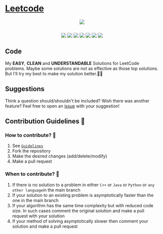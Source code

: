 # [Leetcode](https://leetcode.com/problemset/all/)

<p align="center">
  <img src="https://assets.leetcode.com/static_assets/public/webpack_bundles/images/logo-dark.e99485d9b.svg">
</p>

<p align="center">
<p align="center">
  <img src="https://img.shields.io/badge/update-weekly-green.svg" alt="">
  <!-- <img src="https://badgen.net/badgesize/normal/amio/emoji.json/master/emoji-compact.json" alt=""> -->
  <!-- <img src="https://img.shields.io/badge/progress-1835%20%2F%201835-ff69b4.svg"alt=""> -->
  <!-- <img src="https://badgen.net/github/watchers/micromatch/micromatch" alt=""> --> 
</p>
    <p align="center">
        <img src="https://img.shields.io/badge/language-black.svg" alt=""> <br>
        <img src="https://badgen.net/badge/Code/C++/blue?icon=https://raw.githubusercontent.com/devicons/devicon/master/icons/cplusplus/cplusplus-original.svg&labelColor=cyan&label">
        <img src="https://badgen.net/badge/Code/Java/blue?icon=https://raw.githubusercontent.com/devicons/devicon/master/icons/java/java-original.svg&labelColor=cyan&label">
        <img src="https://badgen.net/badge/Code/Python/blue?icon=https://raw.githubusercontent.com/devicons/devicon/master/icons/python/python-original.svg&labelColor=cyan&label">
        <img src="https://badgen.net/badge/Code/Kotlin/blue?icon=https://raw.githubusercontent.com/devicons/devicon/master/icons/kotlin/kotlin-original.svg&labelColor=cyan&label">
        <img src="https://badgen.net/badge/Code/C-Sharp/blue?icon=https://raw.githubusercontent.com/devicons/devicon/master/icons/csharp/csharp-original.svg&labelColor=cyan&label">
        <img src="https://badgen.net/badge/Code/JavaScript/blue?icon=https://raw.githubusercontent.com/devicons/devicon/master/icons/javascript/javascript-original.svg&labelColor=cyan&label">
        <img src="https://badgen.net/badge/Code/C/blue?icon=https://raw.githubusercontent.com/devicons/devicon/master/icons/c/c-original.svg&labelColor=cyan&label">      
    </p>
</p>

## Code

My **EASY**, **CLEAN** and **UNDERSTANDABLE** Solutions for LeetCode problems. Maybe some solutions are not as effective
as those top solutions. But I'll try my best to make my solution better.🙂🙂


## Suggestions

Think a question should/shouldn't be included? Wish there was another feature?
Feel free to open an [issue](https://github.com/Md-Shamim-Ahmmed/LeetCode-Problem-Solution/issues) with your suggestion!

## Contribution Guidelines :page_with_curl:
### How to contribute? :eyes:
1. See [```Guidelines```](https://github.com/md-shamim-ahmad/LeetCode-Problem-Solution/blob/main/Contribution%20Guidelines/How%20to%20Add%20a%20new%20Solution%20Code.md)
2. Fork the repository
4. Make the desired changes (add/delete/modify)
5. Make a pull request

### When to contribute? :eyes:
1. If there is no solution to a problem in either `C++` or `Java` or `Python` or `any other language`in the main branch
2. If your solution to an existing problem is asymptotically faster than the one in the main branch
3. If your algorithm has the same time complexity but with reduced code size. In such cases comment the original
solution and make a pull request with your solution
4. If your method of solving asymptotically slower then comment your solution and make a pull request

<!-- ### Contributors

 <a href="https://github.com/Md-Shamim-Ahmmed/LeetCode-Problem-Solution/contributors">
  <img src="https://contrib.rocks/image?repo=Md-Shamim-Ahmmed/LeetCode-Problem-Solution" />
</a> -->
